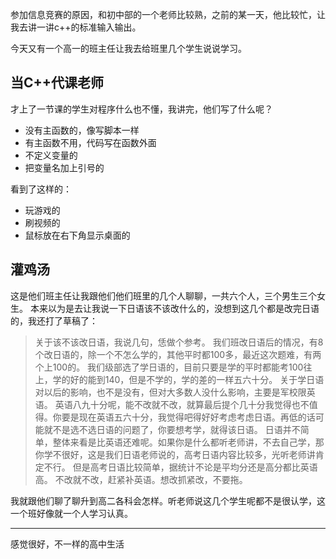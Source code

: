 参加信息竞赛的原因，和初中部的一个老师比较熟，之前的某一天，他比较忙，让我去讲一讲c++的标准输入输出。

今天又有一个高一的班主任让我去给班里几个学生说说学习。

## 当C++代课老师
才上了一节课的学生对程序什么也不懂，我讲完，他们写了什么呢？

- 没有主函数的，像写脚本一样
- 有主函数不用，代码写在函数外面
- 不定义变量的
- 把变量名加上引号的

看到了这样的：

- 玩游戏的
- 刷视频的
- 鼠标放在右下角显示桌面的

## 灌鸡汤
这是他们班主任让我跟他们他们班里的几个人聊聊，一共六个人，三个男生三个女生。
本来以为是去让我说一下日语该不该改什么的，没想到这几个都是改完日语的，我还打了草稿了：
> 关于该不该改日语，我说几句，恁做个参考。
我们班改日语后的情况，有8个改日语的，除一个不怎么学的，其他平时都100多，最近这次题难，有两个上100的。
我们级部选了学日语的，目前只要是学的平时都能考100往上，学的好的能到140，但是不学的，学的差的一样五六十分。
关于学日语对以后的影响，也不是没有，但对大多数人没什么影响，主要是军校限英语。
英语八九十分呢，能不改就不改，就算最后提个几十分我觉得也不值得。你要是现在英语五六十分，我觉得吧得好好考虑考虑日语。再低的话可能就不是选不选日语的问题了，你要想考学，就得该日语。
日语并不简单，整体来看是比英语还难呢。如果你是什么都听老师讲，不去自己学，那你学不很好，这是我们日语老师说的，高考日语内容比较多，光听老师讲肯定不行。
但是高考日语比较简单，据统计不论是平均分还是高分都比英语高。
不改就不改，赶紧补英语。想改抓紧改，不要拖。

我就跟他们聊了聊升到高二各科会怎样。听老师说这几个学生呢都不是很认学，这一个班好像就一个人学习认真。

-------

感觉很好，不一样的高中生活